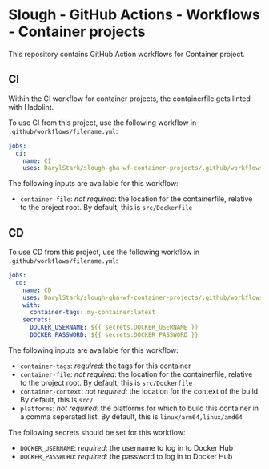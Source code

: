 # Slough - GitHub Actions - Workflows - Container projects

This repository contains GitHub Action workflows for Container project.

## CI

Within the CI workflow for container projects, the containerfile gets linted with Hadolint.

To use CI from this project, use the following workflow in `.github/workflows/filename.yml`:

```yaml
jobs:
  ci:
    name: CI
    uses: DarylStark/slough-gha-wf-container-projects/.github/workflows/ci-container.yml@main
```

The following inputs are available for this workflow:

-   `container-file`: *not required*: the location for the containerfile, relative to the project root. By default, this is `src/Dockerfile`

## CD

To use CD from this project, use the following workflow in `.github/workflows/filename.yml`:

```yaml
jobs:
  cd:
    name: CD
    uses: DarylStark/slough-gha-wf-container-projects/.github/workflows/cd-container.yml@main
    with:
      container-tags: my-container:latest
    secrets:
      DOCKER_USERNAME: ${{ secrets.DOCKER_USERNAME }}
      DOCKER_PASSWORD: ${{ secrets.DOCKER_PASSWORD }}
```

The following inputs are available for this workflow:

-   `container-tags`: *required*: the tags for this container
-   `container-file`: *not required*: the location for the containerfile, relative to the project root. By default, this is `src/Dockerfile`
-   `container-context`: *not required*: the location for the context of the build. By default, this is `src/`
-   `platforms`: *not required*: the platforms for which to build this container in a comma seperated list. By default, this is `linux/arm64,linux/amd64`

The following secrets should be set for this workflow:

-   `DOCKER_USERNAME`: _required_: the username to log in to Docker Hub
-   `DOCKER_PASSWORD`: _required_: the password to log in to Docker Hub